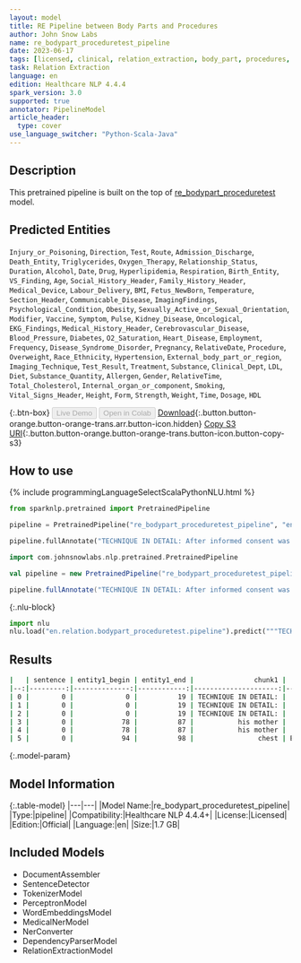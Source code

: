```yaml
---
layout: model
title: RE Pipeline between Body Parts and Procedures
author: John Snow Labs
name: re_bodypart_proceduretest_pipeline
date: 2023-06-17
tags: [licensed, clinical, relation_extraction, body_part, procedures, en]
task: Relation Extraction
language: en
edition: Healthcare NLP 4.4.4
spark_version: 3.0
supported: true
annotator: PipelineModel
article_header:
  type: cover
use_language_switcher: "Python-Scala-Java"
---
```


## Description

This pretrained pipeline is built on the top of [re_bodypart_proceduretest](https://nlp.johnsnowlabs.com/2021/01/18/re_bodypart_proceduretest_en.html) model.

## Predicted Entities

`Injury_or_Poisoning`, `Direction`, `Test`, `Route`, `Admission_Discharge`, `Death_Entity`, `Triglycerides`, `Oxygen_Therapy`, `Relationship_Status`, `Duration`, `Alcohol`, `Date`, `Drug`, `Hyperlipidemia`, `Respiration`, `Birth_Entity`, `VS_Finding`, `Age`, `Social_History_Header`, `Family_History_Header`, `Medical_Device`, `Labour_Delivery`, `BMI`, `Fetus_NewBorn`, `Temperature`, `Section_Header`, `Communicable_Disease`, `ImagingFindings`, `Psychological_Condition`, `Obesity`, `Sexually_Active_or_Sexual_Orientation`, `Modifier`, `Vaccine`, `Symptom`, `Pulse`, `Kidney_Disease`, `Oncological`, `EKG_Findings`, `Medical_History_Header`, `Cerebrovascular_Disease`, `Blood_Pressure`, `Diabetes`, `O2_Saturation`, `Heart_Disease`, `Employment`, `Frequency`, `Disease_Syndrome_Disorder`, `Pregnancy`, `RelativeDate`, `Procedure`, `Overweight`, `Race_Ethnicity`, `Hypertension`, `External_body_part_or_region`, `Imaging_Technique`, `Test_Result`, `Treatment`, `Substance`, `Clinical_Dept`, `LDL`, `Diet`, `Substance_Quantity`, `Allergen`, `Gender`, `RelativeTime`, `Total_Cholesterol`, `Internal_organ_or_component`, `Smoking`, `Vital_Signs_Header`, `Height`, `Form`, `Strength`, `Weight`, `Time`, `Dosage`, `HDL`

{:.btn-box}
<button class="button button-orange" disabled>Live Demo</button>
<button class="button button-orange" disabled>Open in Colab</button>
[Download](https://s3.amazonaws.com/auxdata.johnsnowlabs.com/clinical/models/re_bodypart_proceduretest_pipeline_en_4.4.4_3.0_1686989015191.zip){:.button.button-orange.button-orange-trans.arr.button-icon.hidden}
[Copy S3 URI](s3://auxdata.johnsnowlabs.com/clinical/models/re_bodypart_proceduretest_pipeline_en_4.4.4_3.0_1686989015191.zip){:.button.button-orange.button-orange-trans.button-icon.button-copy-s3}

## How to use

<div class="tabs-box" markdown="1">
{% include programmingLanguageSelectScalaPythonNLU.html %}

```python
from sparknlp.pretrained import PretrainedPipeline

pipeline = PretrainedPipeline("re_bodypart_proceduretest_pipeline", "en", "clinical/models")

pipeline.fullAnnotate("TECHNIQUE IN DETAIL: After informed consent was obtained from the patient and his mother, the chest was scanned with portable ultrasound.")
```
```scala
import com.johnsnowlabs.nlp.pretrained.PretrainedPipeline

val pipeline = new PretrainedPipeline("re_bodypart_proceduretest_pipeline", "en", "clinical/models")

pipeline.fullAnnotate("TECHNIQUE IN DETAIL: After informed consent was obtained from the patient and his mother, the chest was scanned with portable ultrasound.")
```


{:.nlu-block}
```python
import nlu
nlu.load("en.relation.bodypart_proceduretest.pipeline").predict("""TECHNIQUE IN DETAIL: After informed consent was obtained from the patient and his mother, the chest was scanned with portable ultrasound.""")
```

</div>



## Results

```bash
|   | sentence | entity1_begin | entity1_end |               chunk1 |                      entity1 | entity2_begin | entity2_end |              chunk2 |                      entity2 | relation | confidence |
|--:|---------:|--------------:|------------:|---------------------:|-----------------------------:|--------------:|------------:|--------------------:|-----------------------------:|---------:|-----------:|
| 0 |        0 |             0 |          19 | TECHNIQUE IN DETAIL: |               Section_Header |            78 |          87 |          his mother |                       Gender |        1 |  0.9999987 |
| 1 |        0 |             0 |          19 | TECHNIQUE IN DETAIL: |               Section_Header |            94 |          98 |               chest | External_body_part_or_region |        1 |  0.9999529 |
| 2 |        0 |             0 |          19 | TECHNIQUE IN DETAIL: |               Section_Header |           117 |         135 | portable ultrasound |                         Test |        1 |  0.9999838 |
| 3 |        0 |            78 |          87 |           his mother |                       Gender |            94 |          98 |               chest | External_body_part_or_region |        1 |        1.0 |
| 4 |        0 |            78 |          87 |           his mother |                       Gender |           117 |         135 | portable ultrasound |                         Test |        1 |  0.9999982 |
| 5 |        0 |            94 |          98 |                chest | External_body_part_or_region |           117 |         135 | portable ultrasound |                         Test |        1 |        1.0 |
```

{:.model-param}
## Model Information

{:.table-model}
|---|---|
|Model Name:|re_bodypart_proceduretest_pipeline|
|Type:|pipeline|
|Compatibility:|Healthcare NLP 4.4.4+|
|License:|Licensed|
|Edition:|Official|
|Language:|en|
|Size:|1.7 GB|

## Included Models

- DocumentAssembler
- SentenceDetector
- TokenizerModel
- PerceptronModel
- WordEmbeddingsModel
- MedicalNerModel
- NerConverter
- DependencyParserModel
- RelationExtractionModel